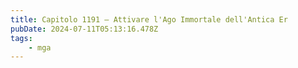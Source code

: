 ```yaml
---
title: Capitolo 1191 – Attivare l'Ago Immortale dell'Antica Er
pubDate: 2024-07-11T05:13:16.478Z
tags:
    - mga
---
```

                                


                                



